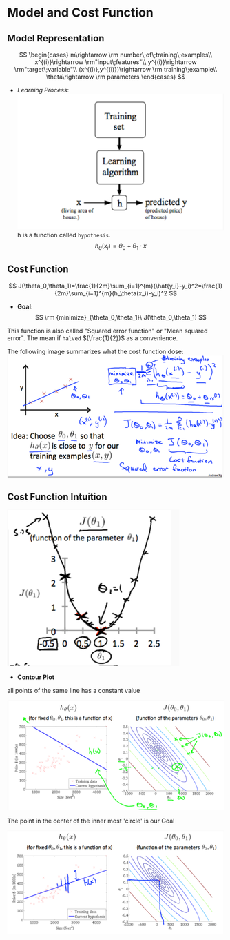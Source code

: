 # Model and Cost Function

## Model Representation

$$ \begin{cases}
    m\rightarrow \rm number\;of\;training\;examples\\
    x^{(i)}\rightarrow \rm"input\;features"\\
    y^{(i)}\rightarrow \rm"target\;variable"\\
    (x^{(i)},y^{(i)})\rightarrow \rm training\;example\\
    \theta\rightarrow \rm parameters
\end{cases} $$

* $Learning\;Process:$
![process](https://raw.githubusercontent.com/Achilles-10/machine_learning/master/Notes/imgs/macf_1.png)
h is a function called `hypothesis`.
$$ h_{\theta}(x_i)=\theta_0+\theta_1\cdot x $$

## Cost Function
$$ J(\theta_0,\theta_1)=\frac{1}{2m}\sum_{i=1}^{m}(\hat{y_i}-y_i)^2=\frac{1}{2m}\sum_{i=1}^{m}(h_\theta(x_i)-y_i)^2 $$

* **Goal**:
$$ \rm {minimize}_{\theta_0,\theta_1}\ J(\theta_0,\theta_1) $$

This function is also called "Squared error function" or "Mean squared error". The mean if `halved` $(\frac{1}{2})$ as a convenience.

The following image summarizes what the cost function dose:
![cost function](https://raw.githubusercontent.com/Achilles-10/machine_learning/master/Notes/imgs/macf_2.png)

## Cost Function Intuition

![$J(\theta_1)$](https://raw.githubusercontent.com/Achilles-10/machine_learning/master/Notes/imgs/macf_3.png)

* **Contour Plot**

all points of the same line has a constant value

![Contour Plot](https://raw.githubusercontent.com/Achilles-10/machine_learning/master/Notes/imgs/macf_4.png)

The point in the center of the inner most 'circle' is our Goal

![Contour Plot](https://raw.githubusercontent.com/Achilles-10/machine_learning/master/Notes/imgs/macf_5.png)
